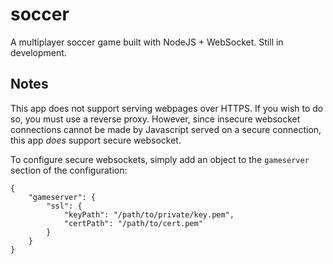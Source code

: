 # soccer

A multiplayer soccer game built with NodeJS + WebSocket. Still in development.

## Notes

This app does not support serving webpages over HTTPS. If you wish to do so, you must use a reverse proxy. However, since insecure websocket connections cannot be made by Javascript served on a secure connection, this app *does* support secure websocket.

To configure secure websockets, simply add an object to the `gameserver` section of the configuration:

```
{
    "gameserver": {
        "ssl": {
            "keyPath": "/path/to/private/key.pem",
            "certPath": "/path/to/cert.pem"
        }
    }
}
```